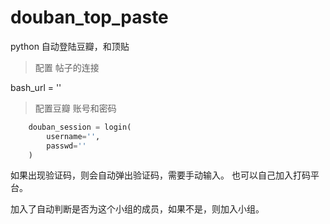 # douban_top_paste
python 自动登陆豆瓣，和顶贴

> 配置 帖子的连接

bash_url = ''

> 配置豆瓣 账号和密码
```python
    douban_session = login(
        username='',
        passwd=''
    )
```

如果出现验证码，则会自动弹出验证码，需要手动输入。
也可以自己加入打码平台。

加入了自动判断是否为这个小组的成员，如果不是，则加入小组。


